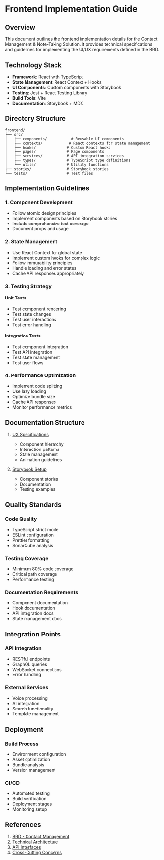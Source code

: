 # Frontend Implementation Guide

## Overview

This document outlines the frontend implementation details for the Contact Management & Note-Taking Solution. It provides technical specifications and guidelines for implementing the UI/UX requirements defined in the BRD.

## Technology Stack

- **Framework**: React with TypeScript
- **State Management**: React Context + Hooks
- **UI Components**: Custom components with Storybook
- **Testing**: Jest + React Testing Library
- **Build Tools**: Vite
- **Documentation**: Storybook + MDX

## Directory Structure

```
frontend/
├── src/
│   ├── components/           # Reusable UI components
│   ├── contexts/            # React contexts for state management
│   ├── hooks/              # Custom React hooks
│   ├── pages/              # Page components
│   ├── services/           # API integration services
│   ├── types/              # TypeScript type definitions
│   └── utils/              # Utility functions
├── stories/                # Storybook stories
└── tests/                  # Test files
```

## Implementation Guidelines

### 1. Component Development

- Follow atomic design principles
- Implement components based on Storybook stories
- Include comprehensive test coverage
- Document props and usage

### 2. State Management

- Use React Context for global state
- Implement custom hooks for complex logic
- Follow immutability principles
- Handle loading and error states
- Cache API responses appropriately

### 3. Testing Strategy

#### Unit Tests
- Test component rendering
- Test state changes
- Test user interactions
- Test error handling

#### Integration Tests
- Test component integration
- Test API integration
- Test state management
- Test user flows

### 4. Performance Optimization

- Implement code splitting
- Use lazy loading
- Optimize bundle size
- Cache API responses
- Monitor performance metrics

## Documentation Structure

1. [UX Specifications](./ux-specifications.md)
   - Component hierarchy
   - Interaction patterns
   - State management
   - Animation guidelines

2. [Storybook Setup](./storybook/README.md)
   - Component stories
   - Documentation
   - Testing examples

## Quality Standards

### Code Quality
- TypeScript strict mode
- ESLint configuration
- Prettier formatting
- SonarQube analysis

### Testing Coverage
- Minimum 80% code coverage
- Critical path coverage
- Performance testing

### Documentation Requirements
- Component documentation
- Hook documentation
- API integration docs
- State management docs

## Integration Points

### API Integration
- RESTful endpoints
- GraphQL queries
- WebSocket connections
- Error handling

### External Services
- Voice processing
- AI integration
- Search functionality
- Template management

## Deployment

### Build Process
- Environment configuration
- Asset optimization
- Bundle analysis
- Version management

### CI/CD
- Automated testing
- Build verification
- Deployment stages
- Monitoring setup

## References

1. [BRD - Contact Management](../../brd/modules/contact_management/README.md)
2. [Technical Architecture](../../brd/modules/contact_management/technical/architecture.md)
3. [API Interfaces](../../brd/modules/contact_management/technical/interfaces.md)
4. [Cross-Cutting Concerns](../../brd/cross_cutting/ux.md)
